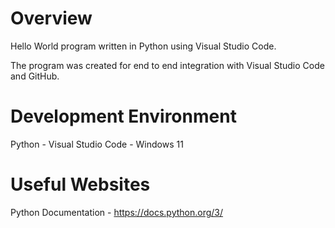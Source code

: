 # Overview

Hello World program written in Python using Visual Studio Code.

The program was created for end to end integration with Visual Studio Code and GitHub.

# Development Environment

Python - Visual Studio Code - Windows 11

# Useful Websites

Python Documentation - https://docs.python.org/3/
